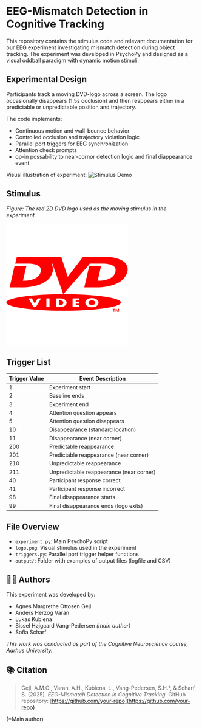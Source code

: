 # EEG-Mismatch Detection in Cognitive Tracking

This repository contains the stimulus code and relevant documentation for our EEG experiment investigating mismatch detection during object tracking. The experiment was developed in PsychoPy and designed as a visual oddball paradigm with dynamic motion stimuli.

## Experimental Design

Participants track a moving DVD-logo across a screen. The logo occasionally disappears (1.5s occlusion) and then reappears either in a predictable or unpredictable position and trajectory. 

The code implements:
- Continuous motion and wall-bounce behavior
- Controlled occlusion and trajectory violation logic
- Parallel port triggers for EEG synchronization
- Attention check prompts
- op-in possability to near-cornor detection logic and final diappearance event

Visual illustration of experiment:
![Stimulus Demo](docs/stimulus_demo.gif)

## Stimulus 

*Figure: The red 2D DVD logo used as the moving stimulus in the experiment.*

![DVD Logo](logo.png)

## Trigger List


| Trigger Value | Event Description                        |
|---------------|------------------------------------------|
| 1             | Experiment start                         |
| 2             | Baseline ends                            |
| 3             | Experiment end                           |
| 4             | Attention question appears               |
| 5             | Attention question disappears            |
| 10            | Disappearance (standard location)        |
| 11            | Disappearance (near corner)              |
| 200           | Predictable reappearance                 |
| 201           | Predictable reappearance (near corner)   |
| 210           | Unpredictable reappearance               |
| 211           | Unpredictable reappearance (near corner) |
| 40            | Participant response correct             |
| 41            | Participant response incorrect           |
| 98            | Final disappearance starts               |
| 99            | Final disappearance ends (logo exits)    |

## File Overview

- `experiment.py`: Main PsychoPy script
- `logo.png`: Visual stimulus used in the experiment
- `triggers.py`: Parallel port trigger helper functions
- `output/`: Folder with examples of output files (logfile and CSV)

## 🧑‍💻 Authors

This experiment was developed by:

- Agnes Margrethe Ottosen Gejl  
- Anders Herzog Varan  
- Lukas Kubiena  
- Sissel Højgaard Vang-Pedersen *(main author)*  
- Sofia Scharf  

*This work was conducted as part of the Cognitive Neuroscience course, Aarhus University.*

## 📚 Citation

> Gejl, A.M.O., Varan, A.H., Kubiena, L., Vang-Pedersen, S.H.*, & Scharf, S. (2025). *EEG-Mismatch Detection in Cognitive Tracking*. GitHub repository: [https://github.com/your-repo](https://github.com/your-repo)

(*Main author)
